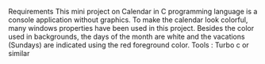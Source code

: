 Requirements
This mini project on Calendar in C programming language is a console application without graphics.
To make the calendar look colorful, many windows properties have been used in this project.
Besides the color used in backgrounds, the days of the month are white and the vacations (Sundays) are indicated using the red foreground color.
Tools : Turbo c or similar
